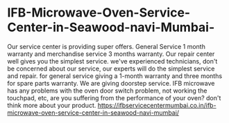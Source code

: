 # IFB-Microwave-Oven-Service-Center-in-Seawood-navi-Mumbai-
Our service center is providing super offers. General Service 1 month warranty and merchandise service 3 months warranty. Our repair center well gives you the simplest service. we've experienced technicians, don't be concerned about our service, our experts will do the simplest service and repair. for general service giving a 1-month warranty and three months for spare parts warranty. We are giving doorstep service. IFB microwave has any problems with the oven door switch problem, not working the touchpad, etc, are you suffering from the performance of your oven? don't think more about your product. https://ifbservicecentermumbai.co.in/ifb-microwave-oven-service-center-in-seawood-navi-mumbai/
